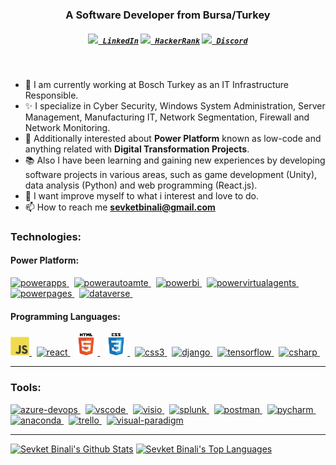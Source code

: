 <h3 align="center">A Software Developer from Bursa/Turkey</h3>


<p>
 <h5 align="center">
    <code><a href="https://www.linkedin.com/in/sevketbinali/" title="LinkedIn Profile"><img width="22" src="https://cdn-icons-png.flaticon.com/512/174/174857.png"> LinkedIn</a></code>
    <code><a href="https://www.hackerrank.com/sevketbinali" title="HackerRank Profile"><img width="22" src="https://upload.wikimedia.org/wikipedia/commons/4/40/HackerRank_Icon-1000px.png"> HackerRank</a></code>
    <code><a href="https://discordapp.com/users/244782017005355009" title="Discord"><img width="18" src="https://encrypted-tbn0.gstatic.com/images?q=tbn:ANd9GcRYD2KmDY8FGrhzPHU81Md1cpwpUurLQiXRR7ezVPx3uRG51IFrUaQ1-SDi6Yd1nxIGie4&usqp=CAU"> Discord</a></code>

  </h5>
  <br>
  
- 🔬 I am currently working at Bosch Turkey as an IT Infrastructure Responsible.
- ✨ I specialize in Cyber Security, Windows System Administration, Server Management, Manufacturing IT, Network Segmentation, Firewall and Network Monitoring.
- 🤖 Additionally interested about **Power Platform** known as low-code and anything related with **Digital Transformation Projects**.
- 📚 Also I have been learning and gaining new experiences by developing software projects in various areas, such as game development (Unity), data analysis (Python) and web programming (React.js).
- 🦾 I want improve myself to what i interest and love to do.
- 📫 How to reach me **sevketbinali@gmail.com**
  

<h3 align="left">Technologies:</h3>
<p align="left"> 
<h4 align="left">Power Platform:</h4>
<a>
 <a href="https://powerapps.microsoft.com/tr-tr/" target="_blank" rel=”noopener”> <img src="https://raw.githubusercontent.com/microsoft/PowerBI-Icons/a3ca9ab3f109ea86b3f48844c0a8666073176af2/SVG/Power-Apps-Colored.svg" alt="powerapps" width="30" height="30"/> </a> &nbsp;
 <a href="https://powerautomate.microsoft.com/tr-tr/" target="_blank" rel=”noopener”> <img src="https://raw.githubusercontent.com/microsoft/PowerBI-Icons/a3ca9ab3f109ea86b3f48844c0a8666073176af2/SVG/Power-Automate-Colored.svg" alt="powerautoamte" width="30" height="30"/> </a> &nbsp;
 <a href="https://powerbi.microsoft.com/tr-tr/" target="_blank" rel=”noopener”> <img src="https://raw.githubusercontent.com/microsoft/PowerBI-Icons/a3ca9ab3f109ea86b3f48844c0a8666073176af2/SVG/Power-BI.svg" alt="powerbi" width="30" height="30"/> </a> &nbsp;
 <a href="https://powervirtualagents.microsoft.com/en-us/" target="_blank" rel=”noopener”> <img src="https://raw.githubusercontent.com/microsoft/PowerBI-Icons/a3ca9ab3f109ea86b3f48844c0a8666073176af2/SVG/Power-Virtual-Agents-Colored.svg" alt="powervirtualagents" width="30" height="30"/> </a> &nbsp;
 <a href="https://powerpages.microsoft.com/tr-tr/" target="_blank" rel=”noopener”> <img src="https://raw.githubusercontent.com/microsoft/PowerBI-Icons/a3ca9ab3f109ea86b3f48844c0a8666073176af2/SVG/Power-Pages.svg" alt="powerpages" width="30" height="30"/> </a> &nbsp;
 <a href="https://powerplatform.microsoft.com/tr-tr/dataverse/" target="_blank" rel=”noopener”> <img src="https://raw.githubusercontent.com/microsoft/PowerBI-Icons/a3ca9ab3f109ea86b3f48844c0a8666073176af2/SVG/Dataverse-Colored.svg" alt="dataverse" width="30" height="30"/> </a> &nbsp;
 
 <h4 align="left">Programming Languages:</h4>
 <a href="https://developer.mozilla.org/en-US/docs/Web/JavaScript" target="_blank" rel=”noopener”> <img src="https://raw.githubusercontent.com/devicons/devicon/master/icons/javascript/javascript-original.svg" alt="javascript" width="30" height="30"/> </a> &nbsp;
 <a href="https://reactjs.org/" target="_blank" rel=”noopener”> <img src="https://upload.wikimedia.org/wikipedia/commons/thumb/4/47/React.svg/1200px-React.svg.png" alt="react" width="33" height="30"/> </a> &nbsp;
 <a href="https://www.w3.org/html/" target="_blank" rel=”noopener”> <img src="https://raw.githubusercontent.com/devicons/devicon/master/icons/html5/html5-original-wordmark.svg" alt="html5" width="36" height="36"/> </a>  &nbsp;
 <a href="https://www.w3schools.com/css/" target="_blank" rel=”noopener”> <img src="https://raw.githubusercontent.com/devicons/devicon/master/icons/css3/css3-original-wordmark.svg" alt="css3" width="36" height="36"/> </a> &nbsp;
 <a href="https://www.python.org" target="_blank" rel=”noopener”> <img src="https://upload.wikimedia.org/wikipedia/commons/c/c3/Python-logo-notext.svg" alt="css3" width="31" height="31"/> </a> &nbsp;
 <a href="https://www.djangoproject.com" target="_blank" rel=”noopener”> <img src="https://raw.githubusercontent.com/bwks/vendor-icons-svg/702f2ac88acc71759ce623bc5000a596195e9db3/django.svg" alt="django" width="31" height="31"/> </a> &nbsp;
 <a href="https://www.tensorflow.org" target="_blank" rel=”noopener”> <img src="https://seeklogo.com/images/T/tensorflow-logo-02FCED4F98-seeklogo.com.png" alt="tensorflow" width="31" height="31"/> </a> &nbsp;
 <a href="https://docs.microsoft.com/en-us/dotnet/csharp/" target="_blank" rel=”noopener”> <img src="https://seeklogo.com/images/C/c-sharp-c-logo-02F17714BA-seeklogo.com.png" alt="csharp" width="27" height="30"/> </a> &nbsp;
</a>
<hr>
<h3 align="left">Tools:</h3>
<a>
 <a href="https://azure.microsoft.com/en-us/products/devops" target="_blank" rel=”noopener”> <img src="https://www.svgrepo.com/show/448271/azure-devops.svg" alt="azure-devops" width="34" height="31"/> </a> &nbsp;
 <a href="https://code.visualstudio.com/" target="_blank" rel=”noopener”> <img src="https://upload.wikimedia.org/wikipedia/commons/thumb/9/9a/Visual_Studio_Code_1.35_icon.svg/1024px-Visual_Studio_Code_1.35_icon.svg.png" alt="vscode" width="30" height="30"/> </a> &nbsp;
 <a href="https://www.microsoft.com/tr-tr/microsoft-365/visio/flowchart-software" target="_blank" rel=”noopener”> <img src="https://upload.wikimedia.org/wikipedia/commons/6/64/Microsoft_Office_Visio_%282019%29.svg" alt="visio" width="30" height="30"/> </a>   &nbsp; 
 <a href="https://https://www.splunk.com" target="_blank" rel=”noopener”> <img src="https://www.splunk.com/content/dam/splunk2/images/2020-splunk-planet.svg" alt="splunk" width="34" height="31"/> </a> &nbsp; 
 <a href="https://postman.com" target="_blank" rel=”noopener”> <img src="https://www.vectorlogo.zone/logos/getpostman/getpostman-icon.svg" alt="postman" width="30" height="30"/> </a> &nbsp;
 <a href="https://www.jetbrains.com/pycharm/" target="_blank" rel=”noopener”> <img src="https://resources.jetbrains.com/storage/products/pycharm/img/meta/pycharm_logo_300x300.png" alt="pycharm" width="30" height="30"/> </a>  &nbsp;
 <a href="https://anaconda.org/" target="_blank" rel=”noopener”> <img src="https://www.clipartmax.com/png/full/349-3490136_anaconda-icon-anaconda-python-icon.png" alt="anaconda" width="30" height="30"/> </a>   &nbsp; 
 <a href="https://trello.com/en" target="_blank" rel=”noopener”> <img src="https://cdn.iconscout.com/icon/free/png-512/trello-6-569395.png" alt="trello" width="34" height="34"/> </a> &nbsp; 
 <a href="https://www.visual-paradigm.com" target="_blank" rel=”noopener”> <img src="https://forums.visual-paradigm.com/uploads/default/original/2X/6/6d10753eda994cb828d6d182304d2c9929ae85c1.png" alt="visual-paradigm" width="32" height="32"/> </a> 
</a> <hr> 

 <a href="https://github.com/sevketbinali/github-readme-stats"><img alt="Sevket Binali's Github Stats" src="https://denvercoder1-github-readme-stats.vercel.app/api/?username=sevketbinali&show_icons=true&include_all_commits=true&count_private=true&hide=issues&theme=react&include_all_commits=true&hide_border=true&bg_color=1F222E&title_color=F85D7F&icon_color=F8D866" height="150px"/></a>
  <a href="https://github.com/sevketbinali/github-readme-stats"><img alt="Sevket Binali's Top Languages" src="https://github-readme-stats.vercel.app/api/top-langs/?username=sevketbinali&langs_count=8&layout=compact&theme=react&hide_border=true&bg_color=1F222E&title_color=F85D7F&icon_color=F8D866&&hide=shaderlab" height="150px"/></a>
